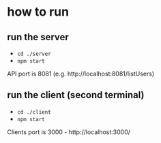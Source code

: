 # how to run
## run the server
* ```cd ./server```
* ```npm start```

API port is 8081 (e.g. http://localhost:8081/listUsers)

## run the client (second terminal)
* ```cd ./client```
* ```npm start```

Clients port is 3000 - http://localhost:3000/

